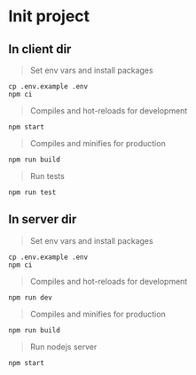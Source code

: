 # Init project

## In client dir

> Set env vars and install packages

```
cp .env.example .env
npm ci
```

> Compiles and hot-reloads for development

```
npm start
```

> Compiles and minifies for production

```
npm run build
```

> Run tests

```
npm run test
```

## In server dir

> Set env vars and install packages

```
cp .env.example .env
npm ci
```

> Compiles and hot-reloads for development

```
npm run dev
```

> Compiles and minifies for production

```
npm run build
```

> Run nodejs server

```
npm start
```

